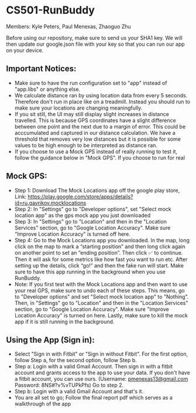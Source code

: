 # CS501-RunBuddy

Members: Kyle Peters, Paul Menexas, Zhaoguo Zhu

Before using our repository, make sure to send us your SHA1 key. We will then update our google.json file with your key so that you can run our app on your device.

## Important Notices:
* Make sure to have the run configuration set to "app" instead of "app.libs" or anything else.
* We calculate distance ran by using location data from every 5 seconds. Therefore don't run in place like on a treadmill. Instead you should run to make sure your locations are changing meaningfully. 
* If you sit still, the UI may still display slight increases in distance travelled. This is because GPS coordinates have a slight difference between one point and the next due to a margin of error. This could be acccumulated and captured in our distance calculation. We have a threshold that removes very low distances but it is possible for some values to be high enough to be interpreted as distance ran.
* If you choose to use a Mock GPS instead of really running to test it, follow the guidance below in "Mock GPS". If you choose to run for real

## Mock GPS:
* Step 1: Download The Mock Locations app off the google play store, Link: https://play.google.com/store/apps/details?id=ru.gavrikov.mocklocations
* Step 2: In "Settings" go to "Developer options", set "Select mock location app" as the gps mock app you just downloaded
* Step 3: In "Settings" go to "Location" and then in the "Location Services" section, go to "Google Location Accuracy". Make sure "Improve Location Accuracy" is turned off here.
* Step 4: Go to the Mock Locations app you downloaded. In the map, long click on the map to mark a “starting position” and then long click again on another point to set an “ending position”. Then click ✅ to continue. Then it will ask for some metrics like how fast you want to run etc. After setting up the details, click “go!” and then the fake run will start. Make sure to have this app running in the background when you use RunBuddy.
* Note: If you first test with the Mock Locations app and then want to use your real GPS, make sure to undo each of these steps. This means, go to "Developer options" and set "Select mock location app" to "Nothing". Then, in "Settings" go to "Location" and then in the "Location Services" section, go to "Google Location Accuracy". Make sure "Improve Location Accuracy" is turned on here. Lastly, make sure to kill the mock app if it is still running in the background.

## Using the App (Sign in):
* Select "Sign in with Fitbit" or "Sign in without Fitbit". For the first option, follow Step a, for the second option, follow Step b.
* Step a: Login with a valid Gmail Account. Then sign in with a fitbit account and grants access to the app to use your data. If you don't have a fitbit account, you can use ours. (Username: pmenexas13@gmail.com Password: 8NS#?v%vTUPkPfs) Go to step 2.
* Step b: Login with a valid Gmail Account and that's it.
* You are all set to go; Follow the final report pdf which serves as a walkthrough of the app


